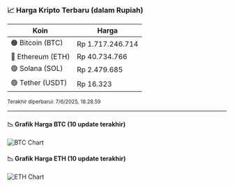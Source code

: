 

<!-- HARGA_KRIPTO -->
### 📈 Harga Kripto Terbaru (dalam Rupiah)

| Koin     | Harga         |
|----------|---------------|
| 🟠 Bitcoin (BTC)   | Rp 1.717.246.714 |
| 🔵 Ethereum (ETH)  | Rp 40.734.766 |
| 🟣 Solana (SOL)    | Rp 2.479.685 |
| 🟢 Tether (USDT)   | Rp 16.323 |

<sub>Terakhir diperbarui: 7/6/2025, 18.28.59</sub>

---

#### 📉 Grafik Harga BTC (10 update terakhir)
![BTC Chart](https://quickchart.io/chart?c=%7B%22type%22%3A%22line%22%2C%22data%22%3A%7B%22labels%22%3A%5B%2208%3A54%3A13%22%2C%2209%3A17%3A57%22%2C%2209%3A34%3A17%22%2C%2209%3A45%3A26%22%2C%2209%3A56%3A39%22%2C%2210%3A24%3A55%22%2C%2210%3A44%3A52%22%2C%2210%3A55%3A37%22%2C%2211%3A16%3A48%22%2C%2211%3A28%3A59%22%5D%2C%22datasets%22%3A%5B%7B%22label%22%3A%22Bitcoin%22%2C%22data%22%3A%5B1710939463%2C1711157774%2C1711699544%2C1710842624%2C1710816213%2C1713804257%2C1714740079%2C1715076002%2C1715906322%2C1717246714%5D%2C%22fill%22%3Afalse%2C%22borderColor%22%3A%22blue%22%2C%22tension%22%3A0.1%7D%5D%7D%7D)

#### 📉 Grafik Harga ETH (10 update terakhir)
![ETH Chart](https://quickchart.io/chart?c=%7B%22type%22%3A%22line%22%2C%22data%22%3A%7B%22labels%22%3A%5B%2208%3A54%3A13%22%2C%2209%3A17%3A57%22%2C%2209%3A34%3A17%22%2C%2209%3A45%3A26%22%2C%2209%3A56%3A39%22%2C%2210%3A24%3A55%22%2C%2210%3A44%3A52%22%2C%2210%3A55%3A37%22%2C%2211%3A16%3A48%22%2C%2211%3A28%3A59%22%5D%2C%22datasets%22%3A%5B%7B%22label%22%3A%22Ethereum%22%2C%22data%22%3A%5B40597984%2C40586667%2C40611328%2C40597317%2C40584392%2C40641864%2C40682855%2C40687956%2C40714560%2C40734766%5D%2C%22fill%22%3Afalse%2C%22borderColor%22%3A%22blue%22%2C%22tension%22%3A0.1%7D%5D%7D%7D)

<!-- /HARGA_KRIPTO -->